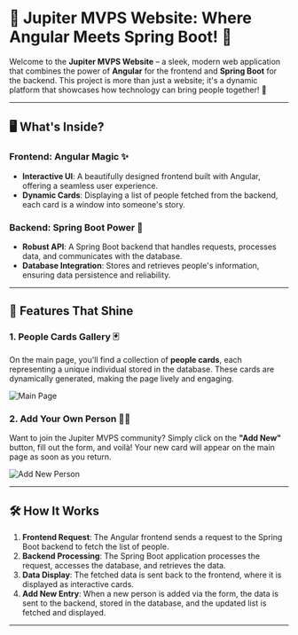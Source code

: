 # 🌌 Jupiter MVPS Website: Where Angular Meets Spring Boot! 🚀

Welcome to the **Jupiter MVPS Website** – a sleek, modern web application that combines the power of **Angular** for the frontend and **Spring Boot** for the backend. This project is more than just a website; it's a dynamic platform that showcases how technology can bring people together! 🌟

---

## 🖥️ **What's Inside?**

### Frontend: Angular Magic ✨
- **Interactive UI**: A beautifully designed frontend built with Angular, offering a seamless user experience.
- **Dynamic Cards**: Displaying a list of people fetched from the backend, each card is a window into someone's story.

### Backend: Spring Boot Power 💪
- **Robust API**: A Spring Boot backend that handles requests, processes data, and communicates with the database.
- **Database Integration**: Stores and retrieves people's information, ensuring data persistence and reliability.

---

## 🎨 **Features That Shine**

### 1. **People Cards Gallery** 🃏
On the main page, you'll find a collection of **people cards**, each representing a unique individual stored in the database. These cards are dynamically generated, making the page lively and engaging.

![Main Page](https://i.ibb.co/pB88xwnv/sample1.png)

### 2. **Add Your Own Person** 🧑‍🚀
Want to join the Jupiter MVPS community? Simply click on the **"Add New"** button, fill out the form, and voilà! Your new card will appear on the main page as soon as you return.

![Add New Person](https://i.ibb.co/JWkGHc3M/2222.png)

---

## 🛠️ **How It Works**

1. **Frontend Request**: The Angular frontend sends a request to the Spring Boot backend to fetch the list of people.
2. **Backend Processing**: The Spring Boot application processes the request, accesses the database, and retrieves the data.
3. **Data Display**: The fetched data is sent back to the frontend, where it is displayed as interactive cards.
4. **Add New Entry**: When a new person is added via the form, the data is sent to the backend, stored in the database, and the updated list is fetched and displayed.

---
